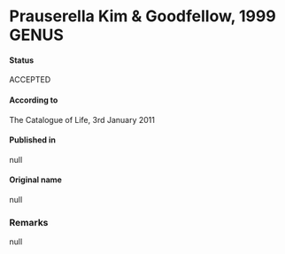 # Prauserella Kim & Goodfellow, 1999 GENUS

#### Status
ACCEPTED

#### According to
The Catalogue of Life, 3rd January 2011

#### Published in
null

#### Original name
null

### Remarks
null